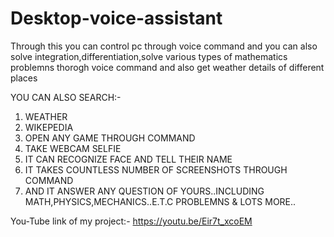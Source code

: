 # Desktop-voice-assistant
Through this you can control pc through voice command and you can also solve integration,differentiation,solve various types of mathematics problemns thorogh voice command and also get weather details of different places 

YOU CAN ALSO SEARCH:-
1. WEATHER 
2. WIKEPEDIA
3. OPEN ANY GAME THROUGH COMMAND
4. TAKE WEBCAM SELFIE
5. IT CAN RECOGNIZE FACE AND TELL THEIR NAME
6. IT TAKES COUNTLESS NUMBER OF SCREENSHOTS THROUGH COMMAND
7. AND IT ANSWER ANY QUESTION OF YOURS..INCLUDING MATH,PHYSICS,MECHANICS..E.T.C  PROBLEMNS & LOTS MORE..

You-Tube link of my project:- https://youtu.be/Eir7t_xcoEM
